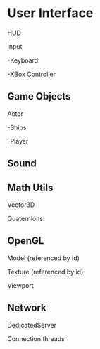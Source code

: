 
User Interface
=============
HUD

Input

   -Keyboard

   -XBox Controller

Game Objects
------------
Actor

   -Ships

   -Player


Sound
-----

Math Utils
----------
Vector3D

Quaternions

OpenGL
------
Model (referenced by id)

Texture (referenced by id)

Viewport

Network
-------
DedicatedServer

Connection threads


